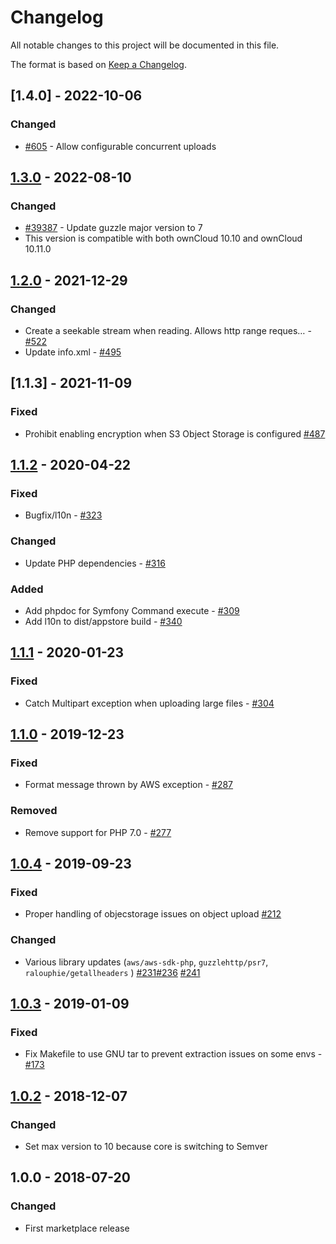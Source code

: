 # Changelog

All notable changes to this project will be documented in this file.

The format is based on [Keep a Changelog](http://keepachangelog.com/en/1.0.0/).

## [1.4.0]  - 2022-10-06

### Changed
- [#605](https://github.com/owncloud/files_primary_s3/pull/605) - Allow configurable concurrent uploads


## [1.3.0] - 2022-08-10

### Changed

- [#39387](https://github.com/owncloud/core/issues/39387) - Update guzzle major version to 7
- This version is compatible with both ownCloud 10.10 and ownCloud 10.11.0

## [1.2.0] - 2021-12-29

### Changed

- Create a seekable stream when reading. Allows http range reques… - [#522](https://github.com/owncloud/files_primary_s3/issues/522)
- Update info.xml - [#495](https://github.com/owncloud/files_primary_s3/issues/495)

## [1.1.3] - 2021-11-09

### Fixed

- Prohibit enabling encryption when S3 Object Storage is configured [#487](https://github.com/owncloud/files_primary_s3/issues/487)


## [1.1.2] - 2020-04-22

### Fixed

- Bugfix/l10n - [#323](https://github.com/owncloud/files_primary_s3/issues/323)

### Changed

- Update PHP dependencies - [#316](https://github.com/owncloud/files_primary_s3/issues/316)

### Added

- Add phpdoc for Symfony Command execute - [#309](https://github.com/owncloud/files_primary_s3/issues/309)
- Add l10n to dist/appstore build - [#340](https://github.com/owncloud/files_primary_s3/issues/340)

## [1.1.1] - 2020-01-23

### Fixed

- Catch Multipart exception when uploading large files - [#304](https://github.com/owncloud/files_primary_s3/issues/304)

## [1.1.0] - 2019-12-23

### Fixed

- Format message thrown by AWS exception - [#287](https://github.com/owncloud/files_primary_s3/issues/287)

### Removed

- Remove support for PHP 7.0 - [#277](https://github.com/owncloud/files_primary_s3/issues/277)

## [1.0.4] - 2019-09-23

### Fixed

- Proper handling of objecstorage issues on object upload [#212](https://github.com/owncloud/files_primary_s3/pull/212)

### Changed

- Various library updates (`aws/aws-sdk-php`, `guzzlehttp/psr7`, `ralouphie/getallheaders` ) [#231](https://github.com/owncloud/files_primary_s3/pull/231)[#236](https://github.com/owncloud/files_primary_s3/pull/236) [#241](https://github.com/owncloud/files_primary_s3/pull/241)

## [1.0.3] - 2019-01-09

### Fixed

- Fix Makefile to use GNU tar to prevent extraction issues on some envs - [#173](https://github.com/owncloud/files_primary_s3/pull/174)

## [1.0.2] - 2018-12-07

### Changed

- Set max version to 10 because core is switching to Semver

## 1.0.0 - 2018-07-20

### Changed

- First marketplace release

[Unreleased]: https://github.com/owncloud/files_primary_s3/compare/v1.3.1...master
[1.3.1]: https://github.com/owncloud/files_primary_s3/compare/v1.3.0...v1.4.0
[1.3.0]: https://github.com/owncloud/files_primary_s3/compare/v1.2.0...v1.3.0
[1.2.0]: https://github.com/owncloud/files_primary_s3/compare/v1.1.2...v1.2.0
[1.1.2]: https://github.com/owncloud/files_primary_s3/compare/v1.1.1...v1.1.2
[1.1.1]: https://github.com/owncloud/files_primary_s3/compare/v1.1.0...v1.1.1
[1.1.0]: https://github.com/owncloud/files_primary_s3/compare/v1.0.4...v1.1.0
[1.0.4]: https://github.com/owncloud/files_primary_s3/compare/v1.0.3...v1.0.4
[1.0.3]: https://github.com/owncloud/files_primary_s3/compare/v1.0.2..v1.0.3
[1.0.2]: https://github.com/owncloud/files_primary_s3/compare/v1.0.0..v1.0.2
